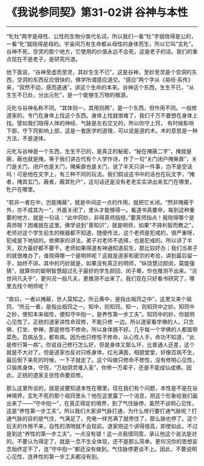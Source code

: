 # 《我说参同契》第31-02讲 谷神与本性

------

“牝牡”两字是母性、公性的生物分类代名词，所以我们一看“牡”字就晓得是公的，一看“牝”就晓得是母的。宇宙间万有生命都从母性的身体而生，所以它叫“玄牝”。谷神不死，空灵的那个地方，它使用的价值永远不会死，这是老子的话。我们的重点现在不是老子，是研究丹道。

他下面说，“谷神至虚而至灵，其妙生生不已”，这是谷神，至妙至灵是个空洞的东西，空洞的东西反应很快的，佛学所谓感应道交。“感应”两个字从《易经·系传》来，“寂然不动，感而遂通”，讲这个生命的本来。谷神这个东西，生生不已，“从生生不已处，分出元牝”，是一个能够生万物的根源。

元牝与谷神名称不同，“其体则一，其用则两”，是一个东西，但作用不同。一般修道家的，专门在身体上找这个东西。身体上找就很难了，我们千万不要想在身体上找。譬如我们晓得人体的神经、气脉是左右交叉的，所以你守上窍， 有时候影响下部，守下窍影响上部，这是一套医学的道理，可以说是道的术。术的意思是一种方法，不是道体。

元牝与谷神是一个东西，生生不已的，是真正的秘密，“秘在掩蔽二字”，掩就是蔽，蔽也就是掩，等于我们讲古代有个人学作诗，作了一句“关门闭户掩柴扉”，关门是关门，闭户也是关门，掩柴扉也是关门，说了半天只讲一件事，岂不是空话吗！可是他在文字上，有三种不同的玩法。我们假设这书中的话也在玩文字，“掩者，掩其玄门，蔽者，蔽其牝户”，这句话还是没有老老实实讲出来玄门在哪里，牝户在哪里。

“若非一者在中，岂能掩蔽”，就是中间这一点的作用，就把它关闭。“然非掩蔽于外，亦不成其为一”，外面关闭了，里头才能够得一。看道书真要命，每到这种重要的地方，就是一句话：“此中窍妙，非得真师指授。”要真师指点！我晓得哪个是真师呀？困难就在这里。佛学说到“善知识”，就是明师，如果“不择利智而教之”，老师对这个学生前生的根器都不知道，随便传法，这个老师是犯戒的，很严重呀，犯戒是下地狱的。依佛家的讲法，弟子对老师不选择，也是犯戒的。所以讲了半天，双方最好都不要干。老师如果得道有神通知道前生，那比较好办；我们当弟子的就很难办了，谁晓得哪一个是明师呢？这就是道家和密宗的考验，讲到最后留一手，始终不讲。其中的巧妙就是，如果没有真正的明师，“纵饶慧过颜闵，莫能强猜”，就算你的聪明智慧超过孔子最好的学生颜回、闵子骞，你也推测不出来。“况世间凡夫乎”，更何况一般凡夫，更推测不出来了。我们现在只好看书研究了，哪里去找个明师呢？

“故曰，一者以掩蔽，世人莫知之。所云黄中，是指出祖窍之中”，这里又来个祖窍。“所云一者，是指出祖窍之一。知中，则知窍。知一，则知窍中之妙。知窍中之妙，便知本来祖性，便知守中抱一，是养性第一步工夫”。知窍中的妙，你就明心见性了。正统的道家讲性命双修，不能只修 一边。所以道家看学佛的人，只念佛、打坐、参禅，那是修性不修命，所以身体搞不好。几乎每一个学佛的人都面带菜色，百病丛生，都有病。因为他只修性不修命，从心性人手，命功不知道，“此是修行第一病”。你说自己修行怎么好，但是身体又那么坏，比普通人还差，这个就是不大对了。但是道家也反对只练身体，红光满面，相貌堂堂，好像百病不生，最后倒下来死的时候，一下子就走了。这个叫做只修命不修性，没有修明心见性，只锻炼身体，守窍，“万劫阴灵难入圣”，你修一万辈子，还是不能成仙成佛。因此，正统的道家主张性命要双修。

那么这里所谈的，就是说要知道本性在哪里。现在我们有个问题，本性是不是在谷神境界，玄牝不死的那个祖窍里头？他在这里露了一个消息，把这个形象给我们画出来了——“守中抱一”，在真正得定的境界，到了气住脉停，虽然不谈明心见性，这是“养性第一步工夫”。所以我们大家讲气脉打通，为什么修行要打通气脉呢？打通气脉的目的是气住，气满足了，充电一样充满了就停住了，那么脉也停了。这个后天的作用不来，自性的清明就不会现前。道家把这个讲得很高，即使如此，不过是到达“养性的第一步工夫”。一点没有错！这一点我很同意，承认他这个说法是对的。不要认为得定了，就是一念不生全体现，还不是那么简单。更何况你的思想妄念始终定不了，连“守中抱一”都还没有做到，气住脉停更谈不上。因此，不要说明心见性，连养性的第一步工夫都没有到。